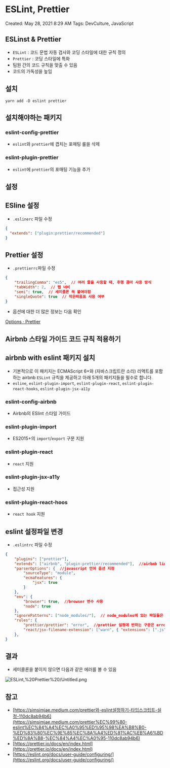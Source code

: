 # ESLint, Prettier

Created: May 28, 2021 8:29 AM
Tags: DevCulture, JavaScript

## ESLinst & Prettier

- `ESLint` : 코드 문법 자동 검사와 코딩 스타일에 대한 규칙 정의
- `Prettier` : 코딩 스타일에 특화
- 팀원 간의 코드 규칙을 맞출 수 있음
- 코드의 가독성을 높임

## 설치

```
yarn add -D eslint prettier
```

## 설치해야하는 패키지

### eslint-config-prettier

- `eslint`와 `prettier`에 겹치는 포매팅 룰을 삭제

### eslint-plugin-prettier

- `eslint`에 `prettier`의 포매팅 기능을 추가

## 설정

## ESline 설정

- `.eslinerc` 파일 수정

```json
{
  "extends": ["plugin:prettier/recommended"]
}
```

## Prettier 설정

- `.prettierrc`파일 수정

```json
{
    "trailingComma": "es5",  // 여러 줄을 사용할 때, 후행 콤마 사용 방식
    "tabWidth": 2,  // 탭 너비
    "semi": true,  // 세미콜론 꼭 붙여야함
    "singleQuote": true  // 작은따옴표 사용 여부
}
```

- 옵션에 대한 더 많은 정보는 다음 확인

[Options · Prettier](https://prettier.io/docs/en/options.html)

## Airbnb 스타일 가이드 코드 규칙 적용하기

## airbnb with eslint 패키지 설치

- 기본적으로 이 패키지는 ECMAScript 6+와 (자바스크립트란 소리) 리액트를 포함하는 airbnb `ESLint` 규칙을 제공하고 아래 5개의 패키지들을 필수로 합니다.
- `esline`, `eslint-plugin-import`, `eslint-plugin-react`, `eslint-plugin-react-hooks`, `eslint-plugin-jsx-a11y`

### eslint-config-airbnb

- Airbnb의 ESlint 스타일 가이드

### eslint-plugin-import

- ES2015+의 `import`/`export` 구문 지원

### eslint-plugin-react

- `react` 지원

### eslint-plugin-jsx-a11y

- 접근성 지원

### eslint-plugin-react-hoos

- `react hook` 지원

## eslint 설정파일 변경

- `.eslintrc` 파일 수정

```json
{
    "plugins": ["prettier"],
    "extends": ["airbnb", "plugin:prettier/recommended"],  //airbnb lint 사용
    "parserOptions": {  //javascript 언어 옵션 지정
        "sourceType": "module",
        "ecmaFeatures": {
            "jsx": true
        }
    },
    "env": {
        "browser": true,  //browser 변수 사용
        "node": true
    },
    "ignorePatterns": ["node_modules/"],  // node_modules에 있는 파일들은 무시
    "rules": {
        "prettier/prettier": "error",  //prettier 설정에 반하는 구문은 error표시
        "react/jsx-filename-extension": ["warn", { "extensions": [".js", ".jsx"] }] // js, jsx 확장자의 파일을 import할때 js, jsx 확장자는 무시
    },
}
```

## 결과

- 세미콜론을 붙이지 않으면 다음과 같은 에러를 볼 수 있음

![ESLint,%20Prettier%20/Untitled.png](ESLint,%20Prettier%20396ad98e4f954d919ed7d491665928b7/Untitled.png)

## 참고

- [https://simsimjae.medium.com/prettier와-eslint설정하기-타입스크립트-설정-110dc8ab94b6](https://simsimjae.medium.com/prettier%EC%99%80-eslint%EC%84%A4%EC%A0%95%ED%95%98%EA%B8%B0-%ED%83%80%EC%9E%85%EC%8A%A4%ED%81%AC%EB%A6%BD%ED%8A%B8-%EC%84%A4%EC%A0%95-110dc8ab94b6)
- [https://prettier.io/docs/en/index.html](https://prettier.io/docs/en/index.html)
- [https://eslint.org/docs/user-guide/configuring/](https://eslint.org/docs/user-guide/configuring/)